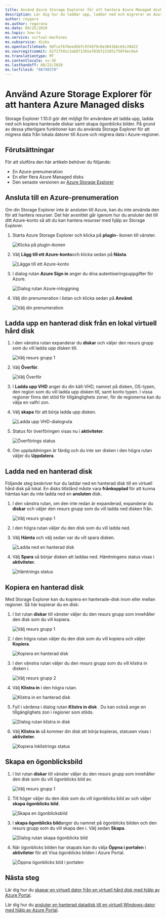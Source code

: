 ```yaml
---
title: Använd Azure Storage Explorer för att hantera Azure Managed disks
description: Lär dig hur du laddar upp, laddar ned och migrerar en Azure-hanterad disk mellan regioner och skapar en ögonblicks bild av en hanterad disk med hjälp av Azure Storage Explorer.
author: roygara
ms.author: rogarana
ms.date: 09/25/2019
ms.topic: how-to
ms.service: virtual-machines
ms.subservice: disks
ms.openlocfilehash: 9dfce7b76eed5bfc9f4979c0e3041b6c65c28422
ms.sourcegitcommit: 62717591c3ab871365a783b7221851758f4ec9a4
ms.translationtype: MT
ms.contentlocale: sv-SE
ms.lasthandoff: 08/22/2020
ms.locfileid: "88749370"
---
```

# <a name="use-azure-storage-explorer-to-manage-azure-managed-disks"></a>Använd Azure Storage Explorer för att hantera Azure Managed disks

Storage Explorer 1.10.0 gör det möjligt för användare att ladda upp, ladda ned och kopiera hanterade diskar samt skapa ögonblicks bilder. På grund av dessa ytterligare funktioner kan du använda Storage Explorer för att migrera data från lokala datorer till Azure och migrera data i Azure-regioner.

## <a name="prerequisites"></a>Förutsättningar

För att slutföra den här artikeln behöver du följande:
- En Azure-prenumeration
- En eller flera Azure Managed disks
- Den senaste versionen av [Azure Storage Explorer](https://azure.microsoft.com/features/storage-explorer/)

## <a name="connect-to-an-azure-subscription"></a>Ansluta till en Azure-prenumeration

Om din Storage Explorer inte är ansluten till Azure, kan du inte använda den för att hantera resurser. Det här avsnittet går igenom hur du ansluter det till ditt Azure-konto så att du kan hantera resurser med hjälp av Storage Explorer.

1. Starta Azure Storage Explorer och klicka på **plugin-** ikonen till vänster.

    ![Klicka på plugin-ikonen](media/disks-upload-vhd-to-managed-disk-storage-explorer/plug-in-icon.png)

1. Välj **Lägg till ett Azure-konto**och klicka sedan på **Nästa**.

    ![Lägga till ett Azure-konto](media/disks-upload-vhd-to-managed-disk-storage-explorer/connect-to-azure.png)

1. I dialog rutan **Azure Sign in** anger du dina autentiseringsuppgifter för Azure.

    ![Dialog rutan Azure-inloggning](media/disks-upload-vhd-to-managed-disk-storage-explorer/sign-in.png)

1. Välj din prenumeration i listan och klicka sedan på **Använd**.

    ![Välj din prenumeration](media/disks-upload-vhd-to-managed-disk-storage-explorer/select-subscription.png)

## <a name="upload-a-managed-disk-from-an-on-prem-vhd"></a>Ladda upp en hanterad disk från en lokal virtuell hård disk

1. I den vänstra rutan expanderar du **diskar** och väljer den resurs grupp som du vill ladda upp disken till.

    ![Välj resurs grupp 1](media/disks-upload-vhd-to-managed-disk-storage-explorer/select-rg1.png)

1. Välj **Överför**.

    ![Välj Överför](media/disks-upload-vhd-to-managed-disk-storage-explorer/upload-button.png)

1. I **Ladda upp VHD** anger du din käll-VHD, namnet på disken, OS-typen, den region som du vill ladda upp disken till, samt konto typen. I vissa regioner finns det stöd för tillgänglighets zoner, för de regionerna kan du välja en valfri zon.
1. Välj **skapa** för att börja ladda upp disken.

    ![Ladda upp VHD-dialogruta](media/disks-upload-vhd-to-managed-disk-storage-explorer/upload-vhd-dialog.png)

1. Status för överföringen visas nu i **aktiviteter**.

    ![Överförings status](media/disks-upload-vhd-to-managed-disk-storage-explorer/activity-uploading.png)

1. Om uppladdningen är färdig och du inte ser disken i den högra rutan väljer du **Uppdatera**.

## <a name="download-a-managed-disk"></a>Ladda ned en hanterad disk

Följande steg beskriver hur du laddar ned en hanterad disk till en virtuell hård disk på lokal. En disks tillstånd måste vara **frånkopplad** för att kunna hämtas kan du inte ladda ned en **ansluten** disk.

1. I den vänstra rutan, om den inte redan är expanderad, expanderar du **diskar** och väljer den resurs grupp som du vill ladda ned disken från.

    ![Välj resurs grupp 1](media/disks-upload-vhd-to-managed-disk-storage-explorer/select-rg1.png)

1. I den högra rutan väljer du den disk som du vill ladda ned.
1. Välj **Hämta** och välj sedan var du vill spara disken.

    ![Ladda ned en hanterad disk](media/disks-upload-vhd-to-managed-disk-storage-explorer/download-button.png)

1. Välj **Spara** så börjar disken att laddas ned. Hämtningens status visas i **aktiviteter**.

    ![Hämtnings status](media/disks-upload-vhd-to-managed-disk-storage-explorer/activity-downloading.png)

## <a name="copy-a-managed-disk"></a>Kopiera en hanterad disk

Med Storage Explorer kan du kopiera en hanterade-disk inom eller mellan regioner. Så här kopierar du en disk:

1. I list rutan **diskar** till vänster väljer du den resurs grupp som innehåller den disk som du vill kopiera.

    ![Välj resurs grupp 1](media/disks-upload-vhd-to-managed-disk-storage-explorer/select-rg1.png)

1. I den högra rutan väljer du den disk som du vill kopiera och väljer **Kopiera**.

    ![Kopiera en hanterad disk](media/disks-upload-vhd-to-managed-disk-storage-explorer/copy-button.png)

1. I den vänstra rutan väljer du den resurs grupp som du vill klistra in disken i.

    ![Välj resurs grupp 2](media/disks-upload-vhd-to-managed-disk-storage-explorer/select-rg2.png)

1. Välj **Klistra in** i den högra rutan.

    ![Klistra in en hanterad disk](media/disks-upload-vhd-to-managed-disk-storage-explorer/paste-button.png)

1. Fyll i värdena i dialog rutan **Klistra in disk** . Du kan också ange en tillgänglighets zon i regioner som stöds.

    ![Dialog rutan klistra in disk](media/disks-upload-vhd-to-managed-disk-storage-explorer/paste-disk-dialog.png)

1. Välj **Klistra in** så kommer din disk att börja kopieras, statusen visas i **aktiviteter**.

    ![Kopiera Inklistrings status](media/disks-upload-vhd-to-managed-disk-storage-explorer/activity-copying.png)

## <a name="create-a-snapshot"></a>Skapa en ögonblicksbild

1. I list rutan **diskar** till vänster väljer du den resurs grupp som innehåller den disk som du vill ögonblicks bild av.

    ![Välj resurs grupp 1](media/disks-upload-vhd-to-managed-disk-storage-explorer/select-rg1.png)

1. Till höger väljer du den disk som du vill ögonblicks bild av och väljer **skapa ögonblicks bild**.

    ![Skapa en ögonblicksbild](media/disks-upload-vhd-to-managed-disk-storage-explorer/create-snapshot-button.png)

1. I **skapa ögonblicks bild**anger du namnet på ögonblicks bilden och den resurs grupp som du vill skapa den i. Välj sedan **Skapa**.

    ![Dialog rutan skapa ögonblicks bild](media/disks-upload-vhd-to-managed-disk-storage-explorer/create-snapshot-dialog.png)

1. När ögonblicks bilden har skapats kan du välja **Öppna i portalen** i **aktiviteter** för att Visa ögonblicks bilden i Azure Portal.

    ![Öppna ögonblicks bild i portalen](media/disks-upload-vhd-to-managed-disk-storage-explorer/open-in-portal.png)

## <a name="next-steps"></a>Nästa steg


Lär dig hur du [skapar en virtuell dator från en virtuell hård disk med hjälp av Azure Portal](windows/create-vm-specialized-portal.md).

Lär dig hur du [ansluter en hanterad datadisk till en virtuell Windows-dator med hjälp av Azure Portal](windows/attach-managed-disk-portal.md).